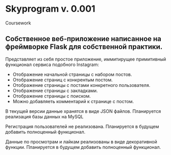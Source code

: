 # Skyprogram v. 0.001
Coursework

## Собственное веб-приложение написанное на фреймворке Flask для собственной практики.

Представляет из себя простое приложение, иммитирущее примитивный функционал сервиса подобного Instagram:

- Отображение начальной страницы с набором постов.
- Отображение страниц с конкрентым постом.
- Отображение страницы с постами конкретного пользователя.
- Отображение страницы с закладками.
- Отображение страницы с поиском.
- Можно добавляеть комментарий к странице с постом.

В текущей версии данные хранятся в виде JSON файлов. Планируется реализация базы данных на MySQL

Регистрация пользователей не реализована. Планируется в будущем добавить полноценный функционал.

Данные по просмотрам и лайкам реализованы в виде декоративной функции. Планируется в будущем добавить полноценный функционал.
